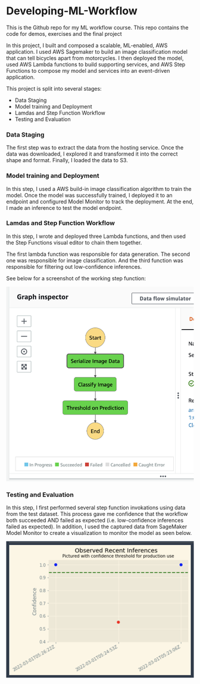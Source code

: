 # Developing-ML-Workflow
This is the Github repo for my ML workflow course. This repo contains the code for demos, exercises and the final project

In this project, I built and composed a scalable, ML-enabled, AWS application. I used AWS Sagemaker to build an image classification model that can tell bicycles apart from motorcycles. I then deployed the model, used AWS Lambda functions to build supporting services, and AWS Step Functions to compose my model and services into an event-driven application.

This project is split into several stages:

- Data Staging
- Model training and Deployment
- Lamdas and Step Function Workflow
- Testing and Evaluation

### Data Staging
The first step was to extract the data from the hosting service. Once the data was downloaded, I explored it and transformed it into the correct shape and format. Finally, I loaded the data to S3.

### Model training and Deployment
In this step, I used a AWS build-in image classification algorithm to train the model. Once the model was successfully trained, I deployed it to an endpoint and configured Model Monitor to track the deployment. At the end, I made an inference to test the model endpoint.

### Lamdas and Step Function Workflow
In this step, I wrote and deployed three Lambda functions, and then used the Step Functions visual editor to chain them together.

The first lambda function was responsible for data generation. The second one was responsible for image classification. And the third function was responsible for filtering out low-confidence inferences.

See below for a screenshot of the working step function:

![image](StepFunctionScreenshot.png)

### Testing and Evaluation
In this step, I first performed several step function invokations using data from the test dataset. This process gave me confidence that the workflow both succeeded AND failed as expected (i.e. low-confidence inferences failed as expected). In addition, I used the captured data from SageMaker Model Monitor to create a visualization to monitor the model as seen below.

![image](ModelMonitoringVisualizationScreenshot.png)



